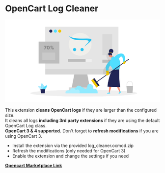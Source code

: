 # OpenCart Log Cleaner

![Screenshot](img/log_cleaner_large.png?raw=true "OpenCart Log Cleaner")

This extension **cleans OpenCart logs** if they are larger than the configured size.  
It cleans all logs **including 3rd party extensions** if they are using the default OpenCart Log class.  
**OpenCart 3 & 4 supported.** Don't forget to **refresh modifications** if you are using OpenCart 3.

- Install the extension via the provided log_cleaner.ocmod.zip
- Refresh the modifications (only needed for OpenCart 3)
- Enable the extension and change the settings if you need

[**Opencart Marketplace Link**](https://www.opencart.com/index.php?route=marketplace/extension/info&extension_id=47250)
